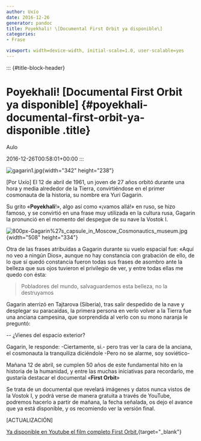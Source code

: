 ```yaml
---
author: Uxío
date: 2016-12-26
generator: pandoc
title: Poyekhali! \[Documental First Orbit ya disponible\]
categories:
- Frase

viewport: width=device-width, initial-scale=1.0, user-scalable=yes
---
```


::: {#title-block-header}
# Poyekhali! \[Documental First Orbit ya disponible\] {#poyekhali-documental-first-orbit-ya-disponible .title}

Aulo

2016-12-26T00:58:01+00:00
:::

![gagarin1.jpg](http://3.bp.blogspot.com/_Cc7nxts8C5A/S8MecadoISI/AAAAAAAAArw/un_lY5XXw3w/s1600/gagarin1.jpg?v=1302509648909){width="342"
height="238"}

\[Por Uxío\] El 12 de abril de 1961, un joven de 27 años orbitó durante
una hora y media alrededor de la Tierra, convirtiéndose en el primer
cosmonauta de la historia, su nombre era Yuri Gagarin.

Su grito «**Poyekhali**!», algo así como «¡vamos allá!» en ruso, se hizo
famoso, y se convirtió en una frase muy utilizada en la cultura rusa,
Gagarin la pronunció en el momento del despegue de su nave la Vostok I.

![800px-Gagarin%27s_capsule_in_Moscow_Cosmonautics_museum.jpg](http://upload.wikimedia.org/wikipedia/commons/thumb/1/1a/Gagarin%27s_capsule_in_Moscow_Cosmonautics_museum.jpg/800px-Gagarin%27s_capsule_in_Moscow_Cosmonautics_museum.jpg?v=1302509564119){width="508"
height="334"}

Otra de las frases atribuídas a Gagarin durante su vuelo espacial fue:
«Aquí no veo a ningún Dios», aunque no hay constancia con grabación de
ello, de lo que sí quedó constancia fueron todas sus frases de asombro
ante la belleza que sus ojos tuvieron el privilegio de ver, y entre
todas ellas me quedo con ésta:

> Pobladores del mundo, salvaguardemos esta belleza, no la destruyamos

Gagarin aterrizó en Tajtarova (Siberia), tras salir despedido de la nave
y desplegar su paracaídas, la primera persona en verlo volver a la
Tierra fue una anciana campesina, que sorprendida al verlo con su mono
naranja le preguntó:

-- ¿Vienes del espacio exterior?

Gagarin, le responde: -Ciertamente, sí.- pero tras ver la cara de la
anciana, el cosmonauta la tranquiliza diciéndole -Pero no se alarme, soy
soviético-

Mañana 12 de abril, se cumplen 50 años de este fundamental hito en la
historia de la humanidad, y entre las muchas iniciativas para
recordarlo, me gustaría destacar el documental «**First Orbit**»

Se trata de un documental que revelará imágenes y datos nunca vistos de
la Vostok I, y podrá verse de manera gratuita a través de YouTube,
podremos hacerlo a partir de mañana, la fecha señalada, os dejo el
avance que ya está disponible, y os recomiendo ver la versión final.

\[ACTUALIZACIÓN\]

[Ya disponible en Youtube el film completo First
Orbit.](http://www.youtube.com/watch?feature=player_embedded&v=RKs6ikmrLgg#at=23){target="_blank"}
